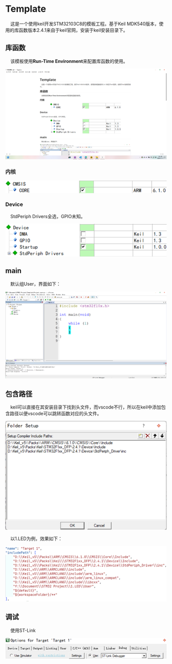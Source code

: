 # Template

    这是一个使用keil开发STM32103C8的模板工程。基于Keil MDK540版本，使用的库函数版本2.4.1来自于keil官网，安装于keil安装目录下。

## 库函数

    该模板使用**Run-Time Environment**来配置库函数的使用。

![image-20240701143259298](./.img/README/image-20240701143259298.png)

### 内核

![](./.img/README/CMSIS.png)

### Device

    StdPeriph Drivers全选，GPIO未知。

![](./.img/README/Device.png)

## main

    默认组User，界面如下：

![](./.img/README/2024-06-29-13-35-26-image.png)

## 包含路径

    keil可以直接在其安装目录下找到头文件，而vscode不行，所以在keil中添加包含路径以便vscode可以跳转函数对应的头文件。

![](./.img/README/2024-06-29-13-24-42-image.png)

    以1.LED为例，效果如下：

![](./.img/README/2024-06-29-13-26-43-image.png)

## 调试

    使用ST-Link

![](./.img/README/2024-06-29-13-29-15-image.png)